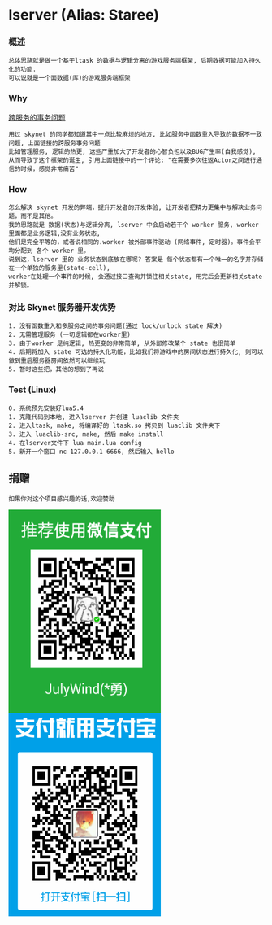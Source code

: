 # lserver (Alias: Staree)

### 概述
```
总体思路就是做一个基于ltask 的数据与逻辑分离的游戏服务端框架, 后期数据可能加入持久化的功能.
可以说就是一个面数据(库)的游戏服务端框架
```


### Why
[跨服务的事务问题](https://blog.codingnow.com/2016/07/skynet_transaction.html)
```
用过 skynet 的同学都知道其中一点比较麻烦的地方, 比如服务中函数重入导致的数据不一致问题, 上面链接的跨服务事务问题
比如管理服务, 逻辑的热更, 这些严重加大了开发者的心智负担以及BUG产生率(自我感觉),
从而导致了这个框架的诞生, 引用上面链接中的一个评论: "在需要多次往返Actor之间进行通信的时候，感觉非常痛苦"
```


### How
```
怎么解决 skynet 开发的弊端，提升开发者的开发体验, 让开发者把精力更集中与解决业务问题，而不是其他。
我的思路就是 数据(状态)与逻辑分离, lserver 中会启动若干个 worker 服务, worker 里面都是业务逻辑,没有业务状态,
他们是完全平等的，或者说相同的.worker 被外部事件驱动 (网络事件, 定时器)。事件会平均分配到 各个 worker 里。 
说到这，lserver 里的 业务状态到底放在哪呢? 答案是 每个状态都有一个唯一的名字并存储在一个单独的服务里(state-cell),
worker在处理一个事件的时候, 会通过接口查询并锁住相关state, 用完后会更新相关state 并解锁。 
```


### 对比 Skynet 服务器开发优势
```
1. 没有函数重入和多服务之间的事务问题(通过 lock/unlock state 解决)
2. 无需管理服务 (一切逻辑都在worker里)
3. 由于worker 是纯逻辑, 热更变的非常简单, 从外部修改某个 state 也很简单
4. 后期将加入 state 可选的持久化功能，比如我们将游戏中的房间状态进行持久化, 则可以做到重启服务器房间依然可以继续玩
5. 暂时这些把，其他的想到了再说
```


### Test (Linux)
```
0. 系统预先安装好lua5.4
1. 克隆代码到本地, 进入lserver 并创建 luaclib 文件夹
2. 进入ltask, make, 将编译好的 ltask.so 拷贝到 luaclib 文件夹下
3. 进入 luaclib-src, make, 然后 make install
4. 在lserver文件下 lua main.lua config
5. 新开一个窗口 nc 127.0.0.1 6666, 然后输入 hello
```



## 捐赠 
```
如果你对这个项目感兴趣的话,欢迎赞助
```
<img src="https://raw.githubusercontent.com/HYbutterfly/Fantasy-scorpio-donation/master/wechatpay.png" align="left" height="400" width="300">
<img src="https://raw.githubusercontent.com/HYbutterfly/Fantasy-scorpio-donation/master/alipay.png" height="400" width="300">